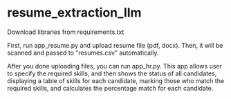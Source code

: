 # resume_extraction_llm
Download libraries from requirements.txt

First, run app_resume.py and upload resume file (pdf, docx). Then, it will be scanned and passed to "resumes.csv" automatically.

After you done uploading files, you can run app_hr.py. This app allows user to specify the required skills, and then shows the status of all candidates, displaying a table of skills for each candidate, marking those who match the required skills, and calculates the percentage match for each candidate.
